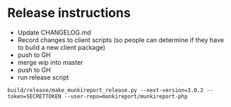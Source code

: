 # Release instructions

- Update CHANGELOG.md
- Record changes to client scripts (so people can determine if they have to build a new client package)
- push to GH
- merge wip into master
- push to GH
- run release script

```
build/release/make_munkireport_release.py --next-version=3.0.2 --token=SECRETTOKEN --user-repo=munkireport/munkireport-php
```